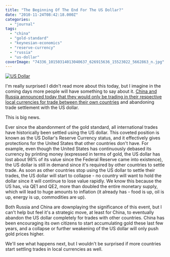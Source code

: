```yaml
---
title: "The Beginning Of The End For The US Dollar?"
date: "2010-11-24T08:42:18.000Z"
categories: 
  - "journal"
tags: 
  - "china"
  - "gold-standard"
  - "keynesian-economics"
  - "reserve-currency"
  - "russia"
  - "us-dollar"
coverImage: "74336_10150314013040637_626915636_15523022_5662863_n.jpg"
---
```


[![](images/74336_10150314013040637_626915636_15523022_5662863_n-300x223.jpg "US Dollar")](http://www.migratorynerd.com/wordpress/wp-content/uploads/2010/11/74336_10150314013040637_626915636_15523022_5662863_n.jpg)

I'm really surprised I didn't read more about this today, but I imagine in the coming days more people will have something to say about it. [China and Russia announced today that they would only be trading in their respective local currencies for trade between their own countries](http://www.marketwatch.com/story/china-russia-to-drop-dollar-in-bilateral-trade-2010-11-23) and abandoning trade settlement with the US dollar.

This is big news.

Ever since the abandonment of the gold standard, all international trades have historically been settled using the US dollar. This coveted position is known as the US Dollar's Reserve Currency status, and it effectively gives protections for the United States that other countries don't have. For example, even though the United States has continuously debased its currency by printing money (expressed in terms of gold, the US dollar has lost about 98% of its value since the Federal Reserve came into existence), the US dollar is still in demand since it's required by other countries to settle trade. As soon as other countries stop using the US dollar to settle their trades, the US dollar will start to collapse - no country will want to hold the dollar since it will continue to lose value rapidly. We know this because the US has, via QE1 and QE2, more than doubled the entire monetary supply, which will lead to huge amounts to inflation (it already has - food is up, oil is up, energy is up, commodities are up).

Both Russia and China are downplaying the significance of this event, but I can't help but feel it's a strategic move, at least for China, to eventually abandon the US dollar completely for trades with other countries. China has been encouraging its own citizens to start accumulating gold these last few years, and a collapse or further weakening of the US dollar will only push gold prices higher.

We'll see what happens next, but I wouldn't be surprised if more countries start settling trades in local currencies as well.
